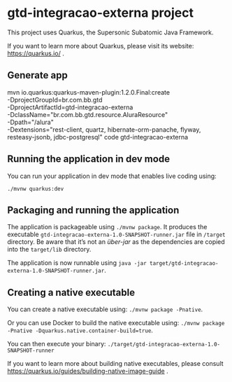 # gtd-integracao-externa project

This project uses Quarkus, the Supersonic Subatomic Java Framework.

If you want to learn more about Quarkus, please visit its website: https://quarkus.io/ .

## Generate app

mvn io.quarkus:quarkus-maven-plugin:1.2.0.Final:create \
    -DprojectGroupId=br.com.bb.gtd \
    -DprojectArtifactId=gtd-integracao-externa \
    -DclassName="br.com.bb.gtd.resource.AluraResource" \
    -Dpath="/alura" \
    -Dextensions="rest-client, quartz, hibernate-orm-panache, flyway, resteasy-jsonb, jdbc-postgresql"
code gtd-integracao-externa

## Running the application in dev mode

You can run your application in dev mode that enables live coding using:
```
./mvnw quarkus:dev
```

## Packaging and running the application

The application is packageable using `./mvnw package`.
It produces the executable `gtd-integracao-externa-1.0-SNAPSHOT-runner.jar` file in `/target` directory.
Be aware that it’s not an _über-jar_ as the dependencies are copied into the `target/lib` directory.

The application is now runnable using `java -jar target/gtd-integracao-externa-1.0-SNAPSHOT-runner.jar`.

## Creating a native executable

You can create a native executable using: `./mvnw package -Pnative`.

Or you can use Docker to build the native executable using: `./mvnw package -Pnative -Dquarkus.native.container-build=true`.

You can then execute your binary: `./target/gtd-integracao-externa-1.0-SNAPSHOT-runner`

If you want to learn more about building native executables, please consult https://quarkus.io/guides/building-native-image-guide .
